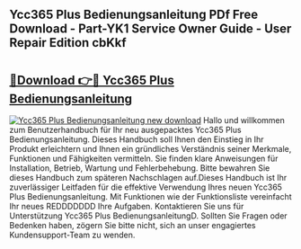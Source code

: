 ## Ycc365 Plus Bedienungsanleitung PDf Free Download - Part-YK1 Service Owner Guide - User Repair Edition cbKkf

# <h2><a href="http://df0rm0o.blite.top/?on=Ycc365+Plus+Bedienungsanleitung">🔗Download 👉🔴 Ycc365 Plus Bedienungsanleitung</a></h2>

[![Ycc365 Plus Bedienungsanleitung new download](https://i.imgur.com/lujVjoI.png)](http://df0rm0o.blite.top/?on=Ycc365+Plus+Bedienungsanleitung)
Hallo und willkommen zum Benutzerhandbuch für Ihr neu ausgepacktes Ycc365 Plus Bedienungsanleitung. Dieses Handbuch soll Ihnen den Einstieg in Ihr Produkt erleichtern und Ihnen ein gründliches Verständnis seiner Merkmale, Funktionen und Fähigkeiten vermitteln. Sie finden klare Anweisungen für Installation, Betrieb, Wartung und Fehlerbehebung. Bitte bewahren Sie dieses Handbuch zum späteren Nachschlagen auf.Dieses Handbuch ist Ihr zuverlässiger Leitfaden für die effektive Verwendung Ihres neuen Ycc365 Plus Bedienungsanleitung. Mit Funktionen wie der Funktionsliste vereinfacht Ihr neues REDDDDDDD Ihre Aufgaben. Kontaktieren Sie uns für Unterstützung Ycc365 Plus BedienungsanleitungD. Sollten Sie Fragen oder Bedenken haben, zögern Sie bitte nicht, sich an unser engagiertes Kundensupport-Team zu wenden.
